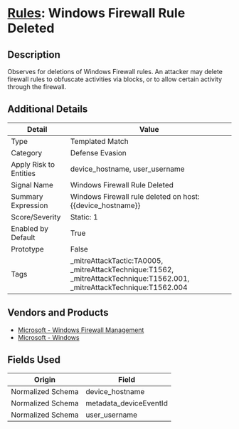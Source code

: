 # [Rules](README.md): Windows Firewall Rule Deleted

## Description
Observes for deletions of Windows Firewall rules. An attacker may delete firewall rules to obfuscate activities via blocks, or to allow certain activity through the firewall.

## Additional Details
|Detail|Value|
|----|----|
|Type|Templated Match|
|Category|Defense Evasion|
|Apply Risk to Entities|device_hostname, user_username|
|Signal Name|Windows Firewall Rule Deleted|
|Summary Expression|Windows Firewall rule deleted on host: {{device_hostname}}|
|Score/Severity|Static: 1|
|Enabled by Default|True|
|Prototype|False|
|Tags|_mitreAttackTactic:TA0005, _mitreAttackTechnique:T1562, _mitreAttackTechnique:T1562.001, _mitreAttackTechnique:T1562.004|
## Vendors and Products
- [Microsoft - Windows Firewall Management](../products/e91e068a-fe7e-45d4-98c6-1cc1e3d4d99f.md)
- [Microsoft - Windows](../products/1ff7546c-cb36-4a24-87f7-89d2cecc5761.md)


## Fields Used

|Origin|Field|
|----|----|
|Normalized Schema|device_hostname|
|Normalized Schema|metadata_deviceEventId|
|Normalized Schema|user_username|


